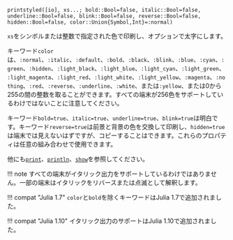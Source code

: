 ```
printstyled([io], xs...; bold::Bool=false, italic::Bool=false, underline::Bool=false, blink::Bool=false, reverse::Bool=false, hidden::Bool=false, color::Union{Symbol,Int}=:normal)
```

`xs`をシンボルまたは整数で指定された色で印刷し、オプションで太字にします。

キーワード`color`は、`:normal`、`:italic`、`:default`、`:bold`、`:black`、`:blink`、`:blue`、`:cyan`、`:green`、`:hidden`、`:light_black`、`:light_blue`、`:light_cyan`、`:light_green`、`:light_magenta`、`:light_red`、`:light_white`、`:light_yellow`、`:magenta`、`:nothing`、`:red`、`:reverse`、`:underline`、`:white`、または`:yellow`、または0から255の間の整数を取ることができます。すべての端末が256色をサポートしているわけではないことに注意してください。

キーワード`bold=true`、`italic=true`、`underline=true`、`blink=true`は明白です。キーワード`reverse=true`は前景と背景の色を交換して印刷し、`hidden=true`は端末では見えないはずですが、コピーすることはできます。これらのプロパティは任意の組み合わせで使用できます。

他にも[`print`](@ref)、[`println`](@ref)、[`show`](@ref)を参照してください。

!!! note
    すべての端末がイタリック出力をサポートしているわけではありません。一部の端末はイタリックをリバースまたは点滅として解釈します。


!!! compat "Julia 1.7"
    `color`と`bold`を除くキーワードはJulia 1.7で追加されました。


!!! compat "Julia 1.10"
    イタリック出力のサポートはJulia 1.10で追加されました。

